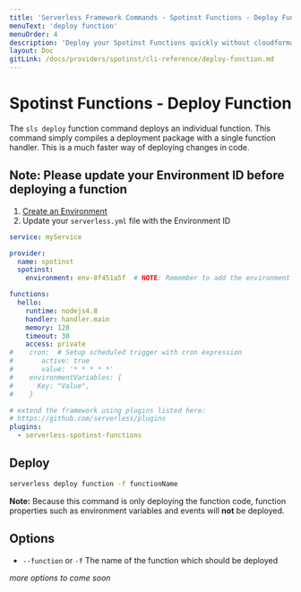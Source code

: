 ```yaml
---
title: 'Serverless Framework Commands - Spotinst Functions - Deploy Function'
menuText: 'deploy function'
menuOrder: 4
description: 'Deploy your Spotinst Functions quickly without cloudformation'
layout: Doc
gitLink: /docs/providers/spotinst/cli-reference/deploy-function.md
---
```


# Spotinst Functions - Deploy Function

The `sls deploy` function command deploys an individual function. This command simply compiles a deployment package with a single function handler. This is a much faster way of deploying changes in code.

## Note: Please update your Environment ID before deploying a function

 1. [Create an Environment](https://console.spotinst.com/functions)
 2. Update your `serverless.yml` file with the Environment ID

```yml
service: myService

provider:
  name: spotinst
  spotinst:
    environment: env-8f451a5f  # NOTE: Remember to add the environment ID

functions:
  hello:
    runtime: nodejs4.8
    handler: handler.main
    memory: 128
    timeout: 30
    access: private
#    cron:  # Setup scheduled trigger with cron expression
#    	active: true
#    	value: '* * * * *'
#    environmentVariables: {
#      Key: "Value",
#    }

# extend the framework using plugins listed here:
# https://github.com/serverless/plugins
plugins:
  - serverless-spotinst-functions
```

## Deploy

```bash
serverless deploy function -f functionName
```

**Note:** Because this command is only deploying the function code, function
properties such as environment variables and events will **not** be deployed.

## Options
- `--function` or `-f` The name of the function which should be deployed

*more options to come soon*

